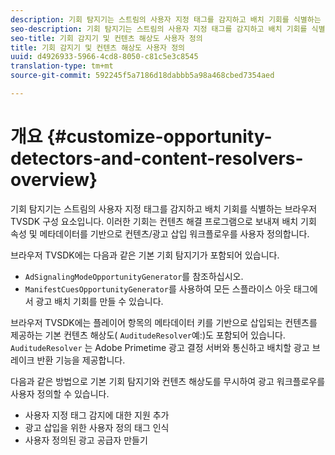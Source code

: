 ```yaml
---
description: 기회 탐지기는 스트림의 사용자 지정 태그를 감지하고 배치 기회를 식별하는 브라우저 TVSDK 구성 요소입니다. 이러한 기회는 컨텐츠 해결 프로그램으로 보내져 배치 기회 속성 및 메타데이터를 기반으로 컨텐츠/광고 삽입 워크플로우를 사용자 정의합니다.
seo-description: 기회 탐지기는 스트림의 사용자 지정 태그를 감지하고 배치 기회를 식별하는 브라우저 TVSDK 구성 요소입니다. 이러한 기회는 컨텐츠 해결 프로그램으로 보내져 배치 기회 속성 및 메타데이터를 기반으로 컨텐츠/광고 삽입 워크플로우를 사용자 정의합니다.
seo-title: 기회 감지기 및 컨텐츠 해상도 사용자 정의
title: 기회 감지기 및 컨텐츠 해상도 사용자 정의
uuid: d4926933-5966-4cd8-8050-c81c5e3c8545
translation-type: tm+mt
source-git-commit: 592245f5a7186d18dabbb5a98a468cbed7354aed

---
```



# 개요 {#customize-opportunity-detectors-and-content-resolvers-overview}

기회 탐지기는 스트림의 사용자 지정 태그를 감지하고 배치 기회를 식별하는 브라우저 TVSDK 구성 요소입니다. 이러한 기회는 컨텐츠 해결 프로그램으로 보내져 배치 기회 속성 및 메타데이터를 기반으로 컨텐츠/광고 삽입 워크플로우를 사용자 정의합니다.

브라우저 TVSDK에는 다음과 같은 기본 기회 탐지기가 포함되어 있습니다.

* `AdSignalingModeOpportunityGenerator`를 참조하십시오.
* `ManifestCuesOpportunityGenerator`를 사용하여 모든 스플라이스 아웃 태그에서 광고 배치 기회를 만들 수 있습니다.

브라우저 TVSDK에는 플레이어 항목의 메타데이터 키를 기반으로 삽입되는 컨텐츠를 제공하는 기본 컨텐츠 해상도( `AuditudeResolver`예:)도 포함되어 있습니다. `AuditudeResolver` 는 Adobe Primetime 광고 결정 서버와 통신하고 배치할 광고 브레이크 반환 기능을 제공합니다.

다음과 같은 방법으로 기본 기회 탐지기와 컨텐츠 해상도를 무시하여 광고 워크플로우를 사용자 정의할 수 있습니다.

* 사용자 지정 태그 감지에 대한 지원 추가
* 광고 삽입을 위한 사용자 정의 태그 인식
* 사용자 정의된 광고 공급자 만들기

